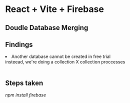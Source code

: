 # React + Vite + Firebase
## Doudle Database Merging

## Findings
<li>Another database cannot be created in free trial<br>insteead, we're doing a collection X collection proccesses</li><br>

## Steps taken
*npm install firebase*
